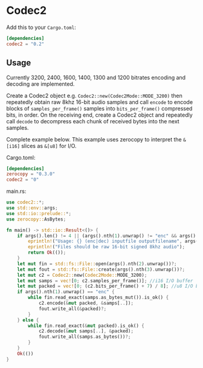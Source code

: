 # Codec2

Add this to your `Cargo.toml`:

```toml
[dependencies]
codec2 = "0.2"
```

## Usage
Currently 3200, 2400, 1600, 1400, 1300 and 1200 bitrates encoding and decoding are implemented.

Create a Codec2 object e.g. `Codec2::new(Codec2Mode::MODE_3200)` then repeatedly obtain raw 8khz
16-bit audio samples and call `encode` to encode blocks of `samples_per_frame()` samples into
`bits_per_frame()` compressed bits, in order. On the receiving end, create a Codec2 object and
repeatedly call `decode` to decompress each chunk of received bytes into the next samples.

Complete example below. This example uses zerocopy to interpret the `&[i16]` slices as `&[u8]` for
I/O.

Cargo.toml:

```toml
[dependencies]
zerocopy = "0.3.0"
codec2 = "0"
```

main.rs:

```rust
use codec2::*;
use std::env::args;
use std::io::prelude::*;
use zerocopy::AsBytes;

fn main() -> std::io::Result<()> {
    if args().len() != 4 || (args().nth(1).unwrap() != "enc" && args().nth(1).unwrap() != "dec") {
        eprintln!("Usage: {} (enc|dec) inputfile outputfilename", args().nth(0).unwrap());
        eprintln!("Files should be raw 16-bit signed 8khz audio");
        return Ok(());
    }
    let mut fin = std::fs::File::open(args().nth(2).unwrap())?;
    let mut fout = std::fs::File::create(args().nth(3).unwrap())?;
    let mut c2 = Codec2::new(Codec2Mode::MODE_3200);
    let mut samps = vec![0; c2.samples_per_frame()]; //i16 I/O buffer
    let mut packed = vec![0; (c2.bits_per_frame() + 7) / 8]; //u8 I/O buffer for encoded bits
    if args().nth(1).unwrap() == "enc" {
        while fin.read_exact(samps.as_bytes_mut()).is_ok() {
            c2.encode(&mut packed, &samps[..]);
            fout.write_all(&packed)?;
        }
    } else {
        while fin.read_exact(&mut packed).is_ok() {
            c2.decode(&mut samps[..], &packed);
            fout.write_all(samps.as_bytes())?;
        }
    }
    Ok(())
}
```
